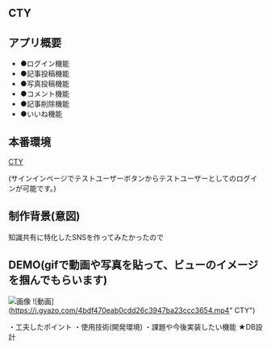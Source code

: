 ## CTY


## アプリ概要
- ●ログイン機能
- ●記事投稿機能
- ●写真投稿機能
- ●コメント機能
- ●記事削除機能
- ●いいね機能

## 本番環境
 [CTY]( https://mysterious-escarpment-29370.herokuapp.com)

(サインインページでテストユーザーボタンからテストユーザーとしてのログインが可能です。)
## 制作背景(意図)
知識共有に特化したSNSを作ってみたかったので

## DEMO(gifで動画や写真を貼って、ビューのイメージを掴んでもらいます)
![画像](https://i.gyazo.com/e2e3f96850d7376b00bd614cfdb63f3b.png " CTY")
![動画](https://i.gyazo.com/4bdf470eab0cdd26c3947ba23ccc3654.mp4" CTY")

・工夫したポイント
・使用技術(開発環境)
・課題や今後実装したい機能
★DB設計

